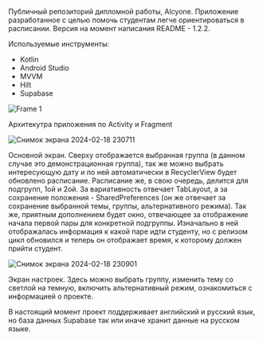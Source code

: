 Публичный репозиторий дипломной работы, Alcyone. Приложение разработанное с целью помочь студентам легче ориентироваться в расписании. Версия на момент написания README - 1.2.2.

Используемые инструменты:
- Kotlin
- Android Studio
- MVVM
- Hilt
- Supabase

![Frame 1](https://github.com/Mary-Mercury/Alcyone-Public/assets/82840264/25a77882-e63e-41b3-896d-e1256d404bc7)

Архитекутра приложения по Activity и Fragment

![Снимок экрана 2024-02-18 230711](https://github.com/Mary-Mercury/Alcyone-Public/assets/82840264/1e1a0cd8-1100-4e87-bc79-818598bf413f)

Основной экран. Сверху отображается выбранная группа (в данном случае это демонстрационная группа), так же можно выбрать интересующую дату и по ней автоматически в RecyclerView будет обновлено расписание. Расписание же, в свою очередь, делится для подгрупп, 1ой и 2ой. За вариативность отвечает TabLayout, а за сохранение положения - SharedPreferences (он же отвечает за сохранение выбранной темы, группы, альтернативного режима). Так же, приятным дополнением будет окно, отвечающее за отображение начала первой пары для конкретной подгруппы. Изначально в ней отображалась информация к какой паре идти студенту, но с релизом цикл обновился и теперь он отображает время, к которому должен прийти студент.

![Снимок экрана 2024-02-18 230901](https://github.com/Mary-Mercury/Alcyone-Public/assets/82840264/7845d773-42fb-4880-8781-745609868706)

Экран настроек. Здесь можно выбрать группу, изменить тему со светлой на темную, включить альтернативный режим, ознакомиться с информацией о проекте.

В настоящий момент проект поддерживает английский и русский язык, но база данных Supabase так или иначе хранит данные на русском языке.
